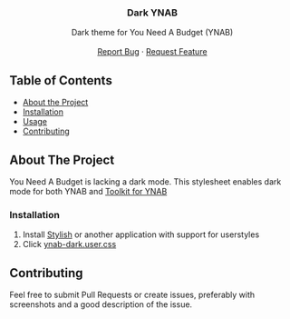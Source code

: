 <p align="center">
  <h3 align="center">Dark YNAB</h3>

  <p align="center">
    Dark theme for You Need A Budget (YNAB)
    <br />
    <br />
    <a href="https://github.com/boren/dark-ynab/issues">Report Bug</a>
    ·
    <a href="https://github.com/boren/dark-ynab/issues">Request Feature</a>
  </p>
</p>

## Table of Contents

* [About the Project](#about-the-project)
* [Installation](#installation)
* [Usage](#usage)
* [Contributing](#contributing)



<!-- ABOUT THE PROJECT -->
## About The Project

You Need A Budget is lacking a dark mode. This stylesheet enables dark mode for both YNAB and [Toolkit for YNAB](https://github.com/toolkit-for-ynab/toolkit-for-ynab)

### Installation
 
1. Install [Stylish](https://userstyles.org/) or another application with support for userstyles
2. Click [ynab-dark.user.css](https://github.com/Boren/dark-ynab/raw/master/ynab-dark.user.css)

## Contributing

Feel free to submit Pull Requests or create issues, preferably with screenshots and a good description of the issue.
